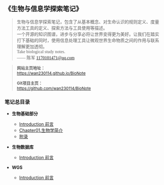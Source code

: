 <font face="楷体">

<h2>《生物与信息学探索笔记》</h2>

> 生物与信息学探索笔记，包含了从基本概念、对生命认识的规则定义、度量方法工具的定义、探索方法与工具使用等描述。  
> 一个开源的知识图谱，进步与分享必将让世界变得更为美好。让我们在踏实打下基础的同时，使用信息处理工具让微观世界生命物质之间的作用与联系理解更加透彻。  
> Take biological study notes.  
> —— 陈军 1170101471@qq.com 

</font>  

> <font font="等线" size="2">**网站主页地址：**   
> https://wan230114.github.io/BioNote  
>
> **Git项目主页：**   
> https://github.com/wan230114/BioNote  
>
<!-- > **快速开始：**  
> [>> BioNote使用方法](Usage.md) -->

</font>

<h3> 笔记总目录 </h3>

<!-- menu -->
* **生物基础部分**
    <!-- menu_base -->
    * [Introduction 前言](00.Base/Introduction.md)
    * [Chapter01.生物学简介](00.Python/Chapter01.PythonReview.md)
    * [附录](00.Python/ChapterN_Appendix.md)
    <!-- menu_base -->
* **生物数据库**
    * [Introduction 前言](database.md)

* **WGS**
    * [Introduction 前言](01.WGS/Introduction.md)
<!-- menu -->
